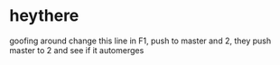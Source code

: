 # heythere
goofing around
change this line in F1, push to master and 2, they push master to 2 and see if it automerges
